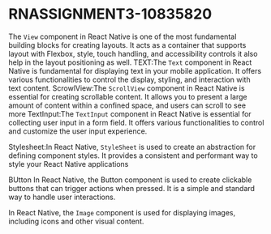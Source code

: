# RNASSIGNMENT3-10835820
 
  The `View` component in React Native is one of the most fundamental building blocks for creating layouts. It acts as a container that supports layout with Flexbox, style, touch handling, and accessibility controls
it also help in the layout positioning as well.
TEXT:The `Text` component in React Native is fundamental for displaying text in your mobile application. It offers various functionalities to control the display, styling, and interaction with text content.
ScrowlView:The `ScrollView` component in React Native is essential for creating scrollable content. It allows you to present a large amount of content within a confined space, and users can scroll to see more
TextInput:The `TextInput` component in React Native is essential for collecting user input in a form field. It offers various functionalities to control and customize the user input experience.

Stylesheet:In React Native, `StyleSheet` is used to create an abstraction for defining component styles. It provides a consistent and performant way to style your React Native applications

BUtton In React Native, the Button component is used to create clickable buttons that can trigger actions when pressed. It is a simple and standard way to handle user interactions.

In React Native, the `Image` component is used for displaying images, including icons and other visual content.




